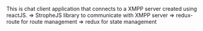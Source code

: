 This is chat client application that connects to a XMPP server created using reactJS.
=> StropheJS library to communicate with XMPP server
=> redux-route for route management
=> redux for state management
